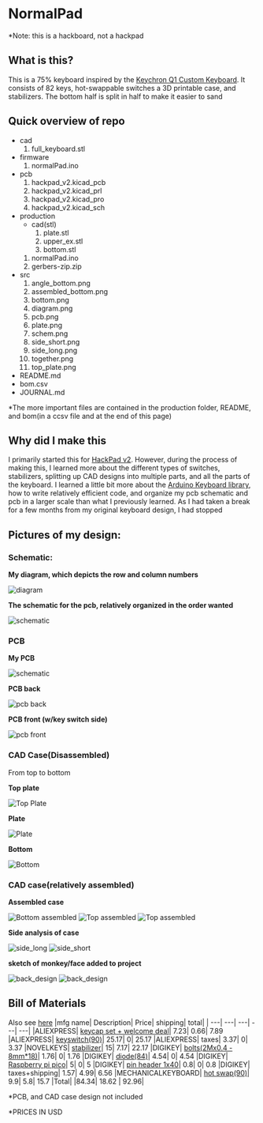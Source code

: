 # NormalPad

*Note: this is a hackboard, not a hackpad
## What is this?
This is a 75% keyboard inspired by the [Keychron Q1 Custom Keyboard](https://www.keychron.com/products/keychron-q1?srsltid=AfmBOorYcrgbMnQshTxcVkn31a3YPq6My79lAXlqjA35xHALWIpRg0Ld). It consists of 82 keys, hot-swappable switches a 3D printable case, and stabilizers. The bottom half is split in half to make it easier to sand

## Quick overview of repo
+ cad
    1. full_keyboard.stl
+ firmware
    1. normalPad.ino
+ pcb
    1. hackpad_v2.kicad_pcb
    2. hackpad_v2.kicad_prl
    3. hackpad_v2.kicad_pro
    4. hackpad_v2.kicad_sch
+ production
    + cad(stl)
        1. plate.stl
        2. upper_ex.stl
        3. bottom.stl
    1. normalPad.ino
    2. gerbers-zip.zip
+ src
    1. angle_bottom.png
    2. assembled_bottom.png
    3. bottom.png
    4. diagram.png
    5. pcb.png
    6. plate.png
    7. schem.png
    8. side_short.png
    9. side_long.png
    10. together.png
    11. top_plate.png
+ README.md
+ bom.csv
+ JOURNAL.md

*The more important files are contained in the production folder, README, and bom(in a ccsv file and at the end of this page)
## Why did I make this
I primarily started this for [HackPad v2](https://hackpad.hackclub.com/keyboard). However, during the process of making this, I learned more about the different types of switches, stabilizers, splitting up CAD designs into multiple parts, and all the parts of the keyboard. I learned a little bit more about the [Arduino Keyboard library](https://docs.arduino.cc/language-reference/en/functions/usb/Keyboard/), how to write relatively efficient code, and organize my pcb schematic and pcb in a larger scale than what I previously learned. As I had taken a break for a few months from my original keyboard design, I had stopped 

## Pictures of my design:
### Schematic:
<b>My diagram, which depicts the row and column numbers</b>

![diagram](./src/diagram.png)

<b>The schematic for the pcb, relatively organized in the order wanted</b>

![schematic](./src/schem.png)

### PCB
<b>My PCB</b>

![schematic](./src/pcb.png)

<b>PCB back</b>

![pcb back](./src/pcb_back.png)

<b>PCB front (w/key switch side)</b>

![pcb front](./src/pcb_front.png)

### CAD Case(Disassembled)
From top to bottom 

<b>Top plate</b>

![Top Plate](./src/top_plate.png)

<b>Plate</b>

![Plate](./src/plate.png)

<b>Bottom</b>

![Bottom](./src/normal_bottom.png)

### CAD case(relatively assembled)

<b>Assembled case</b>

![Bottom assembled](./src/normal_bottom.png)
![Top assembled](./src/assembled_top.png)
![Top assembled](./src/assembledtop.png)

<b>Side analysis of case</b>

![side_long](./src/side_long.png)
![side_short](./src/side_short.png)

<b>sketch of monkey/face added to project</b>

![back_design](./src/back_design.png)
![back_design](./src/face.png)

## Bill of Materials
Also see [here](./BOM.csv)
|mfg name|	            Description|	        Price|	shipping|	total|
| ---|                          ---|              ---|      ---|     ---|
|ALIEXPRESS|	        [keycap set + welcome deal](https://www.aliexpress.us/item/3256803996370867.html?spm=a2g0o.productlist.main.10.ced79Pkf9PkfdZ&algo_pvid=a2de231f-765f-412a-a354-46d2371350f9&algo_exp_id=a2de231f-765f-412a-a354-46d2371350f9-8&pdp_ext_f=%7B%22order%22%3A%22214%22%2C%22eval%22%3A%221%22%7D&pdp_npi=4%40dis%21USD%2126.29%214.40%21%21%2126.29%214.40%21%402101effb17511676367448407e122c%2112000040004000451%21sea%21US%216232956933%21ABX&curPageLogUid=FugDeouIzmlh&utparam-url=scene%3Asearch%7Cquery_from%3A)|	            7.23|	0.66|	    7.89
|ALIEXPRESS|	        [keyswitch(90)](https://www.aliexpress.us/item/3256807160745636.html?src=google&pdp_npi=4%40dis%21USD%215.60%214.93%21%21%21%21%21%40%2112000040360741619%21ppc%21%21%21&gQT=1&gRefinements=MERCHANT%3AAliExpress&gatewayAdapt=glo2usa)|	        25.17|	0|	        25.17
|ALIEXPRESS|	        taxes|	                3.37|	0|	        3.37
|NOVELKEYS|	            [stabilizer](https://novelkeys.com/collections/classic-bundle-stabilizers/products/tyeplus-stabilizers)|	            15|	    7.17|	    22.17
|DIGIKEY|	            [bolts(2Mx0.4 - 8mm*18)](https://www.digikey.com/en/products/detail/essentra-components/50M020040P008/11639927)|	1.76|	0|	        1.76
|DIGIKEY|	            [diode(84)](https://www.digikey.com/en/products/detail/comchip-technology/1N4001-G/1979654)|	            4.54|	0|	        4.54
|DIGIKEY|	            [Raspberry pi pico](https://www.digikey.com/en/products/detail/raspberry-pi/SC0915/13624793)|	    5|  	0|	        5
|DIGIKEY|	            [pin header 1x40](https://www.digikey.com/en/products/detail/amphenol-cs-commercial-products/G800W268018EU/17083164)|	    0.8|	0|	        0.8
|DIGIKEY|	            taxes+shipping|	        1.57|	4.99|	    6.56
|MECHANICALKEYBOARD|    [hot swap(90)](https://mechanicalkeyboards.com/products/kailh-switch-hot-swap-socket?variant=47416807194924&country=US&currency=USD&utm_medium=product_sync&utm_source=google&utm_content=sag_organic&utm_campaign=sag_organic&srsltid=AfmBOoruURlelfrpmfJ8_fzQfVlDKn0sQPwv330_qSdwBIp1Pz0PDX6dojQ&gQT=1)|	        9.9|   	5.8|	    15.7
|Total| |84.34| 18.62 | 92.96|

*PCB, and CAD case design not included

*PRICES IN USD
